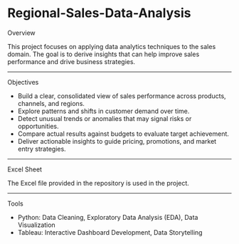 # Regional-Sales-Data-Analysis

Overview

This project focuses on applying data analytics techniques to the sales domain. The goal is to derive insights that can help improve sales performance and drive business strategies.

------

Objectives

- Build a clear, consolidated view of sales performance across products, channels, and regions.
- Explore patterns and shifts in customer demand over time.
- Detect unusual trends or anomalies that may signal risks or opportunities.
- Compare actual results against budgets to evaluate target achievement.
- Deliver actionable insights to guide pricing, promotions, and market entry strategies.

---
Excel Sheet

The Excel file provided in the repository is used in the project.

---
Tools

- Python: Data Cleaning, Exploratory Data Analysis (EDA), Data Visualization
- Tableau: Interactive Dashboard Development, Data Storytelling

